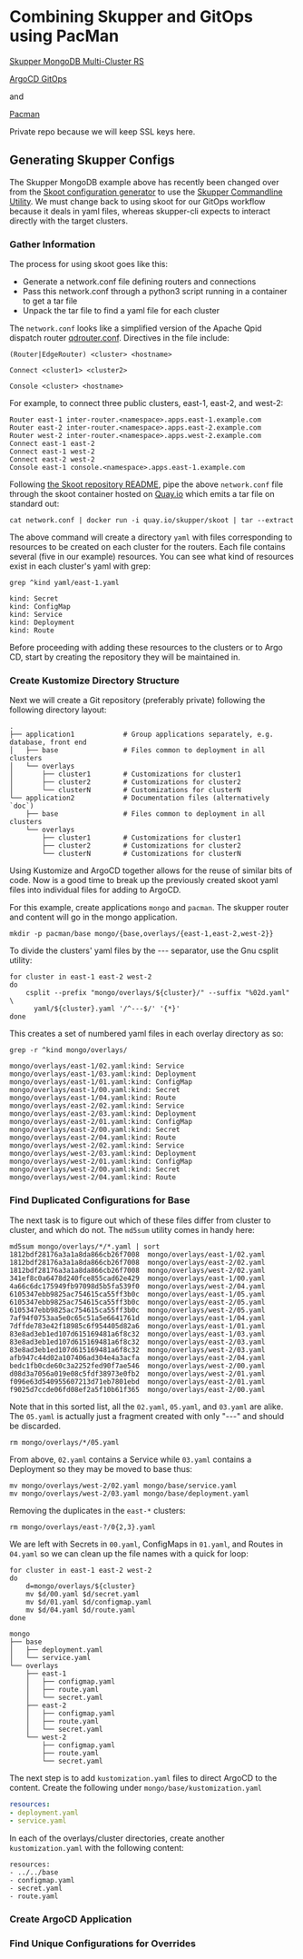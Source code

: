 # Combining Skupper and GitOps using PacMan

[Skupper MongoDB Multi-Cluster RS](https://github.com/skupperproject/skupper-example-mongodb-replica-set)

[ArgoCD GitOps](https://argoproj.github.io/argo-cd)

and 

[Pacman](https://github.com/font/k8s-example-apps/blob/master/pacman-nodejs-app)

Private repo because we will keep SSL keys here.

## Generating Skupper Configs

The Skupper MongoDB example above has recently been changed over from the
[Skoot configuration generator](https://github.com/skupperproject/skoot) to use
the [Skupper Commandline
Utility](https://github.com/skupperproject/skupper-cli). We must change back to
using skoot for our GitOps workflow because it deals in yaml files, whereas
skupper-cli expects to interact directly with the target clusters.

### Gather Information

The process for using skoot goes like this:

- Generate a network.conf file defining routers and connections
- Pass this network.conf through a python3 script running in a container to get a tar file
- Unpack the tar file to find a yaml file for each cluster

The `network.conf` looks like a simplified version of the Apache Qpid dispatch router [qdrouter.conf](http://qpid.apache.org/releases/qpid-dispatch-1.9.0/man/qdrouterd.conf.html). Directives in the file include:

    (Router|EdgeRouter) <cluster> <hostname>

    Connect <cluster1> <cluster2>

    Console <cluster> <hostname>

For example, to connect three public clusters, east-1, east-2, and west-2:

```
Router east-1 inter-router.<namespace>.apps.east-1.example.com
Router east-2 inter-router.<namespace>.apps.east-2.example.com
Router west-2 inter-router.<namespace>.apps.west-2.example.com
Connect east-1 east-2
Connect east-1 west-2
Connect east-2 west-2
Console east-1 console.<namespace>.apps.east-1.example.com

```

Following [the Skoot repository README](https://github.com/skupperproject/skoot/blob/master/README.md), pipe the above 
`network.conf` file through the skoot container hosted on [Quay.io](https://quay.io/skupper/skoot/) which emits a tar
file on standard out:

    cat network.conf | docker run -i quay.io/skupper/skoot | tar --extract

The above command will create a directory `yaml` with files corresponding to resources to be created on each cluster
for the routers. Each file contains several (five in our example) resources. You can see what kind of resources exist in 
each cluster's yaml with grep:

    grep ^kind yaml/east-1.yaml 
    
    kind: Secret
    kind: ConfigMap
    kind: Service
    kind: Deployment
    kind: Route

Before proceeding with adding these resources to the clusters or to Argo CD, start by creating the repository they will
be maintained in.

### Create Kustomize Directory Structure
Next we will create a Git repository (preferably private) following the following directory layout:

    .
    ├── application1            # Group applications separately, e.g. database, front end
    │   ├── base                # Files common to deployment in all clusters
    │   └── overlays
    │       ├── cluster1        # Customizations for cluster1
    │       ├── cluster2        # Customizations for cluster2
    │       └── clusterN        # Customizations for clusterN
    └── application2            # Documentation files (alternatively `doc`)
        ├── base                # Files common to deployment in all clusters
        └── overlays
            ├── cluster1        # Customizations for cluster1
            ├── cluster2        # Customizations for cluster2
            └── clusterN        # Customizations for clusterN

Using Kustomize and ArgoCD together allows for the reuse of similar bits of code.
Now is a good time to break up the previously created skoot yaml files into
individual files for adding to ArgoCD.

For this example, create applications `mongo` and `pacman`. The skupper router
and content will go in the mongo application.

    mkdir -p pacman/base mongo/{base,overlays/{east-1,east-2,west-2}}

To divide the clusters' yaml files by the --- separator, use the 
Gnu csplit utility:

    for cluster in east-1 east-2 west-2
    do
        csplit --prefix "mongo/overlays/${cluster}/" --suffix "%02d.yaml" \
          yaml/${cluster}.yaml '/^---$/' '{*}'
    done

This creates a set of numbered yaml files in each overlay directory as so:

    grep -r ^kind mongo/overlays/
    
    mongo/overlays/east-1/02.yaml:kind: Service
    mongo/overlays/east-1/03.yaml:kind: Deployment
    mongo/overlays/east-1/01.yaml:kind: ConfigMap
    mongo/overlays/east-1/00.yaml:kind: Secret
    mongo/overlays/east-1/04.yaml:kind: Route
    mongo/overlays/east-2/02.yaml:kind: Service
    mongo/overlays/east-2/03.yaml:kind: Deployment
    mongo/overlays/east-2/01.yaml:kind: ConfigMap
    mongo/overlays/east-2/00.yaml:kind: Secret
    mongo/overlays/east-2/04.yaml:kind: Route
    mongo/overlays/west-2/02.yaml:kind: Service
    mongo/overlays/west-2/03.yaml:kind: Deployment
    mongo/overlays/west-2/01.yaml:kind: ConfigMap
    mongo/overlays/west-2/00.yaml:kind: Secret
    mongo/overlays/west-2/04.yaml:kind: Route

### Find Duplicated Configurations for Base

The next task is to figure out which of these files differ from cluster to
cluster, and which do not. The `md5sum` utility comes in handy here:

    md5sum mongo/overlays/*/*.yaml | sort
    1812bdf28176a3a1a8da866cb26f7008  mongo/overlays/east-1/02.yaml
    1812bdf28176a3a1a8da866cb26f7008  mongo/overlays/east-2/02.yaml
    1812bdf28176a3a1a8da866cb26f7008  mongo/overlays/west-2/02.yaml
    341ef8c0a6478d240fce855cad62e429  mongo/overlays/east-1/00.yaml
    4a66c6dc175949fb97098d5b5fa539f0  mongo/overlays/west-2/04.yaml
    6105347ebb9825ac754615ca55ff3b0c  mongo/overlays/east-1/05.yaml
    6105347ebb9825ac754615ca55ff3b0c  mongo/overlays/east-2/05.yaml
    6105347ebb9825ac754615ca55ff3b0c  mongo/overlays/west-2/05.yaml
    7af94f0753aa5e0c65c51a5e6641761d  mongo/overlays/east-1/04.yaml
    7dffde783e42f18985c6f954405d82a6  mongo/overlays/east-1/01.yaml
    83e8ad3eb1ed107d615169481a6f8c32  mongo/overlays/east-1/03.yaml
    83e8ad3eb1ed107d615169481a6f8c32  mongo/overlays/east-2/03.yaml
    83e8ad3eb1ed107d615169481a6f8c32  mongo/overlays/west-2/03.yaml
    afb947c44d02a107406ad304e4a3acfa  mongo/overlays/east-2/04.yaml
    bedc1fb0cde60c3a2252fed90f7ae546  mongo/overlays/west-2/00.yaml
    d08d3a7056a019e08c5fdf38973e0fb2  mongo/overlays/west-2/01.yaml
    f096e63d540955607213d71eb7801ebd  mongo/overlays/east-2/01.yaml
    f9025d7ccde06fd08ef2a5f10b61f365  mongo/overlays/east-2/00.yaml

Note that in this sorted list, all the `02.yaml`, `05.yaml`, and `03.yaml` are alike. The `05.yaml` is actually just a fragment created with only "---" and should be discarded.

    rm mongo/overlays/*/05.yaml

From above, `02.yaml` contains a Service while `03.yaml` contains a Deployment so they may be moved to base thus:

    mv mongo/overlays/west-2/02.yaml mongo/base/service.yaml
    mv mongo/overlays/west-2/03.yaml mongo/base/deployment.yaml

Removing the duplicates in the `east-*` clusters:

    rm mongo/overlays/east-?/0{2,3}.yaml

We are left with Secrets in `00.yaml`, ConfigMaps in `01.yaml`, and Routes in `04.yaml` so we can clean up the file
names with a quick for loop:

    for cluster in east-1 east-2 west-2
    do
        d=mongo/overlays/${cluster}
        mv $d/00.yaml $d/secret.yaml
        mv $d/01.yaml $d/configmap.yaml
        mv $d/04.yaml $d/route.yaml
    done

```
mongo
├── base
│   ├── deployment.yaml
│   └── service.yaml
└── overlays
    ├── east-1
    │   ├── configmap.yaml
    │   ├── route.yaml
    │   └── secret.yaml
    ├── east-2
    │   ├── configmap.yaml
    │   ├── route.yaml
    │   └── secret.yaml
    └── west-2
        ├── configmap.yaml
        ├── route.yaml
        └── secret.yaml
```

The next step is to add `kustomization.yaml` files to direct ArgoCD to the content. Create the following under
`mongo/base/kustomization.yaml`

```yaml
resources:
- deployment.yaml
- service.yaml
```

In each of the overlays/cluster directories, create another `kustomization.yaml` with the following content:

```
resources:
- ../../base
- configmap.yaml
- secret.yaml
- route.yaml
```

### Create ArgoCD Application


### Find Unique Configurations for Overrides
